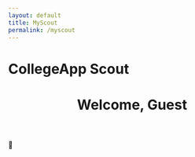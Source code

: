 ```yaml
---
layout: default
title: MyScout
permalink: /myscout
---
```


<head>
<meta charset="UTF-8">
<meta name="viewport" content="width=device-width, initial-scale=1.0">
<link rel="stylesheet" href="styling/scss/login.css">
<div id="titleContainer">
    <h1 id="title">CollegeApp Scout</h1>
</div>

<div class="background">

</div>
</head>
<body>
    <header>
        <h1 id="welcome-message">Welcome, Guest</h1>
    </header>
    <main>
        <title>Your Colleges</title>
        <!--POST USER'S COLLEGE LIST HERE-->
        <title>Search Colleges</title>
        <!--BUTTON TO UPDATE COLLEGES-->
        <!--POST FULL COLLEGE LIST HERE-->
        <div id="chatbot-icon">&#128172;</div>
    </main>
    <script>
        // Function to fetch username from the API
        async function fetchUsername() {
            try {
                const url = uri + '/api/users/'
                const response = await fetch(url); // Replace with your actual API endpoint
                const data = await response.json();
                return data.username; // Assuming the API response has a property 'username'
            } catch (error) {
                console.error('Error fetching username:', error);
                return null;
            }
        }
        // Update the welcome message after fetching the username
        async function updateWelcomeMessage() {
            const username = await fetchUsername();
            if (username) {
                // Update the content of the h1 element
                document.getElementById('welcome-message').textContent = `Welcome, ${username}`;
            } else {
                // Handle the case where fetching username fails
                document.getElementById('welcome-message').textContent = `Welcome, Guest`;
            }
        }
        // Call the function when the page loads or after a successful login
        window.onload = updateWelcomeMessage;
    </script>
</body>
<script>
window.embeddedChatbotConfig = {
chatbotId: "i0qi9UFe_VVLBFzSJ5_35",
domain: "www.chatbase.co"
}
</script>
<script
src="https://www.chatbase.co/embed.min.js"
chatbotId="i0qi9UFe_VVLBFzSJ5_35"
domain="www.chatbase.co"
defer>
</script>